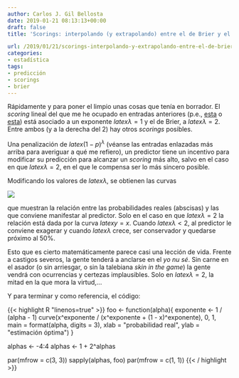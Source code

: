 ```yaml
---
author: Carlos J. Gil Bellosta
date: 2019-01-21 08:13:13+00:00
draft: false
title: 'Scorings: interpolando (y extrapolando) entre el de Brier y el lineal'

url: /2019/01/21/scorings-interpolando-y-extrapolando-entre-el-de-brier-y-el-lineal/
categories:
- estadística
tags:
- predicción
- scorings
- brier
---
```


Rápidamente y para poner el limpio unas cosas que tenía en borrador. El _scoring_ lineal del que me he ocupado en entradas anteriores (p.e., [esta](https://www.datanalytics.com/2019/01/17/mejores-predictores-un-ejemplo-el-de-brier/) o [esta](https://www.datanalytics.com/2019/01/16/una-de-las-mil-maneras-malas-de-elegir-al-mejor-predictor/)) está asociado a un exponente $latex \lambda = 1$ y el de Brier, a $latex \lambda = 2$. Entre ambos (y a la derecha del 2) hay otros _scorings_ posibles.

Una penalización de $latex (1-p)^\lambda$ (véanse las entradas enlazadas más arriba para averiguar a qué me refiero), un predictor tiene un incentivo para modificar su predicción para alcanzar un _scoring_ más alto, salvo en el caso en que $latex \lambda = 2$, en el que le compensa ser lo más sincero posible.

Modificando los valores de $latex \lambda$, se obtienen las curvas

![](/wp-uploads/2019/01/scorings.png)

que muestran la relación entre las probabilidades reales (abscisas) y las que conviene manifestar al predictor. Solo en el caso en que $latex \lambda = 2$ la relación está dada por la curva $latex y = x$. Cuando $latex \lambda < 2$, al predictor le conviene exagerar y cuando $latex \lambda$ crece, ser conservador y quedarse próximo al 50%.

Esto que es cierto matemáticamente parece casi una lección de vida. Frente a castigos severos, la gente tenderá a anclarse en el _yo nu sé_. Sin carne en el asador (o sin arriesgar, o sin la talebiana _skin in the game_) la gente vendrá con ocurrencias y certezas implausibles. Solo en $latex \lambda = 2$, la mitad en la que mora la virtud,...

Y para terminar y como referencia, el código:

{{< highlight R "linenos=true" >}}
foo <- function(alpha){
  exponente <- 1 / (alpha - 1)
  curve(x^exponente / (x^exponente + (1 - x)^exponente), 0, 1,
        main = format(alpha, digits = 3),
        xlab = "probabilidad real",
        ylab = "estimación óptima")
}

alphas <- -4:4
alphas <- 1 + 2^alphas

par(mfrow = c(3, 3))
sapply(alphas, foo)
par(mfrow = c(1, 1))
{{< / highlight >}}


